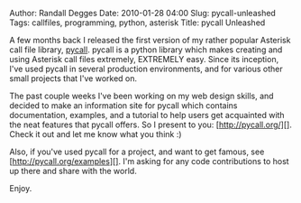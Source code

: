 Author: Randall Degges
Date: 2010-01-28 04:00
Slug: pycall-unleashed
Tags: callfiles, programming, python, asterisk
Title: pycall Unleashed


A few months back I released the first version of my rather popular Asterisk
call file library, [pycall][]. pycall is a python library which makes creating
and using Asterisk call files extremely, EXTREMELY easy. Since its inception,
I've used pycall in several production environments, and for various other small
projects that I've worked on.

The past couple weeks I've been working on my web design skills, and decided to
make an information site for pycall which contains documentation, examples, and
a tutorial to help users get acquainted with the neat features that pycall
offers. So I present to you: [http://pycall.org/][]. Check it out and let me
know what you think :)

Also, if you've used pycall for a project, and want to get famous, see
[http://pycall.org/examples][]. I'm asking for any code contributions to host up
there and share with the world.

Enjoy.


  [pycall]: http://github.com/rdegges/pycall
  [http://pycall.org/]: http://pycall.org/
  [http://pycall.org/examples]: http://pycall.org/examples/
